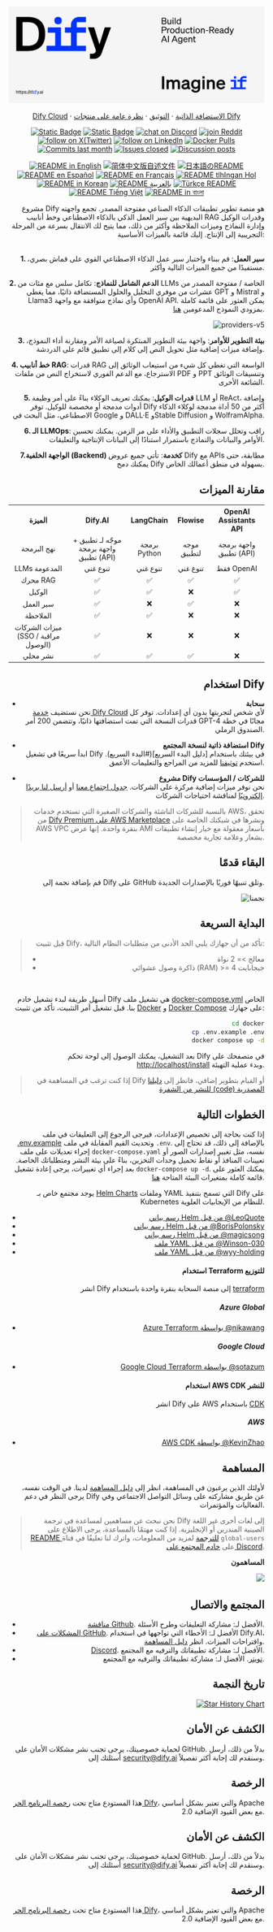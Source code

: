 ![cover-v5-optimized](./images/GitHub_README_if.png)

<p align="center">
  <a href="https://cloud.dify.ai">Dify Cloud</a> ·
  <a href="https://docs.dify.ai/getting-started/install-self-hosted">الاستضافة الذاتية</a> ·
  <a href="https://docs.dify.ai">التوثيق</a> ·
  <a href="https://dify.ai/pricing">نظرة عامة على منتجات Dify</a>
</p>

<p align="center">
    <a href="https://dify.ai" target="_blank">
        <img alt="Static Badge" src="https://img.shields.io/badge/Product-F04438"></a>
    <a href="https://dify.ai/pricing" target="_blank">
        <img alt="Static Badge" src="https://img.shields.io/badge/free-pricing?logo=free&color=%20%23155EEF&label=pricing&labelColor=%20%23528bff"></a>
    <a href="https://discord.gg/FngNHpbcY7" target="_blank">
        <img src="https://img.shields.io/discord/1082486657678311454?logo=discord&labelColor=%20%235462eb&logoColor=%20%23f5f5f5&color=%20%235462eb"
            alt="chat on Discord"></a>
    <a href="https://reddit.com/r/difyai" target="_blank">  
        <img src="https://img.shields.io/reddit/subreddit-subscribers/difyai?style=plastic&logo=reddit&label=r%2Fdifyai&labelColor=white"
            alt="join Reddit"></a>
    <a href="https://twitter.com/intent/follow?screen_name=dify_ai" target="_blank">
        <img src="https://img.shields.io/twitter/follow/dify_ai?logo=X&color=%20%23f5f5f5"
            alt="follow on X(Twitter)"></a>
    <a href="https://www.linkedin.com/company/langgenius/" target="_blank">
        <img src="https://custom-icon-badges.demolab.com/badge/LinkedIn-0A66C2?logo=linkedin-white&logoColor=fff"
            alt="follow on LinkedIn"></a>
    <a href="https://hub.docker.com/u/langgenius" target="_blank">
        <img alt="Docker Pulls" src="https://img.shields.io/docker/pulls/langgenius/dify-web?labelColor=%20%23FDB062&color=%20%23f79009"></a>
    <a href="https://github.com/langgenius/dify/graphs/commit-activity" target="_blank">
        <img alt="Commits last month" src="https://img.shields.io/github/commit-activity/m/langgenius/dify?labelColor=%20%2332b583&color=%20%2312b76a"></a>
    <a href="https://github.com/langgenius/dify/" target="_blank">
        <img alt="Issues closed" src="https://img.shields.io/github/issues-search?query=repo%3Alanggenius%2Fdify%20is%3Aclosed&label=issues%20closed&labelColor=%20%237d89b0&color=%20%235d6b98"></a>
    <a href="https://github.com/langgenius/dify/discussions/" target="_blank">
        <img alt="Discussion posts" src="https://img.shields.io/github/discussions/langgenius/dify?labelColor=%20%239b8afb&color=%20%237a5af8"></a>
</p>

<p align="center">
  <a href="./README.md"><img alt="README in English" src="https://img.shields.io/badge/English-d9d9d9"></a>
  <a href="./README_CN.md"><img alt="简体中文版自述文件" src="https://img.shields.io/badge/简体中文-d9d9d9"></a>
  <a href="./README_JA.md"><img alt="日本語のREADME" src="https://img.shields.io/badge/日本語-d9d9d9"></a>
  <a href="./README_ES.md"><img alt="README en Español" src="https://img.shields.io/badge/Español-d9d9d9"></a>
  <a href="./README_FR.md"><img alt="README en Français" src="https://img.shields.io/badge/Français-d9d9d9"></a>
  <a href="./README_KL.md"><img alt="README tlhIngan Hol" src="https://img.shields.io/badge/Klingon-d9d9d9"></a>
  <a href="./README_KR.md"><img alt="README in Korean" src="https://img.shields.io/badge/한국어-d9d9d9"></a>
  <a href="./README_AR.md"><img alt="README بالعربية" src="https://img.shields.io/badge/العربية-d9d9d9"></a>
  <a href="./README_TR.md"><img alt="Türkçe README" src="https://img.shields.io/badge/Türkçe-d9d9d9"></a>
  <a href="./README_VI.md"><img alt="README Tiếng Việt" src="https://img.shields.io/badge/Ti%E1%BA%BFng%20Vi%E1%BB%87t-d9d9d9"></a>
  <a href="./README_BN.md"><img alt="README in বাংলা" src="https://img.shields.io/badge/বাংলা-d9d9d9"></a>
</p>

<div style="text-align: right;">
مشروع Dify هو منصة تطوير تطبيقات الذكاء الصناعي مفتوحة المصدر. تجمع واجهته البديهية بين سير العمل الذكي بالذكاء الاصطناعي وخط أنابيب RAG وقدرات الوكيل وإدارة النماذج وميزات الملاحظة وأكثر من ذلك، مما يتيح لك الانتقال بسرعة من المرحلة التجريبية إلى الإنتاج. إليك قائمة بالميزات الأساسية:
</br> </br>

**1. سير العمل**:  قم ببناء واختبار سير عمل الذكاء الاصطناعي القوي على قماش بصري، مستفيدًا من جميع الميزات التالية وأكثر.

**2. الدعم الشامل للنماذج**: تكامل سلس مع مئات من LLMs الخاصة / مفتوحة المصدر من عشرات من موفري التحليل والحلول المستضافة ذاتيًا، مما يغطي GPT و Mistral و Llama3 وأي نماذج متوافقة مع واجهة OpenAI API. يمكن العثور على قائمة كاملة بمزودي النموذج المدعومين [هنا](https://docs.dify.ai/getting-started/readme/model-providers).

![providers-v5](https://github.com/langgenius/dify/assets/13230914/5a17bdbe-097a-4100-8363-40255b70f6e3)

**3. بيئة التطوير للأوامر**: واجهة بيئة التطوير المبتكرة لصياغة الأمر ومقارنة أداء النموذج، وإضافة ميزات إضافية مثل تحويل النص إلى كلام إلى تطبيق قائم على الدردشة.

**4. خط أنابيب RAG**: قدرات RAG الواسعة التي تغطي كل شيء من استيعاب الوثائق إلى الاسترجاع، مع الدعم الفوري لاستخراج النص من ملفات PDF و PPT وتنسيقات الوثائق الشائعة الأخرى.

**5. قدرات الوكيل**: يمكنك تعريف الوكلاء بناءً على أمر وظيفة LLM أو ReAct، وإضافة أدوات مدمجة أو مخصصة للوكيل. توفر Dify أكثر من 50 أداة مدمجة لوكلاء الذكاء الاصطناعي، مثل البحث في Google و DALL·E وStable Diffusion و WolframAlpha.

**6. الـ LLMOps**: راقب وتحلل سجلات التطبيق والأداء على مر الزمن. يمكنك تحسين الأوامر والبيانات والنماذج باستمرار استنادًا إلى البيانات الإنتاجية والتعليقات.

**7.الواجهة الخلفية (Backend) كخدمة**: تأتي جميع عروض Dify مع APIs مطابقة، حتى يمكنك دمج Dify بسهولة في منطق أعمالك الخاص.

## مقارنة الميزات

<table style="width: 100%;">
  <tr>
    <th align="center">الميزة</th>
    <th align="center">Dify.AI</th>
    <th align="center">LangChain</th>
    <th align="center">Flowise</th>
    <th align="center">OpenAI Assistants API</th>
  </tr>
  <tr>
    <td align="center">نهج البرمجة</td>
    <td align="center">موجّه لـ تطبيق + واجهة برمجة تطبيق (API)</td>
    <td align="center">برمجة Python</td>
    <td align="center">موجه لتطبيق</td>
    <td align="center">واجهة برمجة تطبيق (API)</td>
  </tr>
  <tr>
    <td align="center">LLMs المدعومة</td>
    <td align="center">تنوع غني</td>
    <td align="center">تنوع غني</td>
    <td align="center">تنوع غني</td>
    <td align="center">فقط OpenAI</td>
  </tr>
  <tr>
    <td align="center">محرك RAG</td>
    <td align="center">✅</td>
    <td align="center">✅</td>
    <td align="center">✅</td>
    <td align="center">✅</td>
  </tr>
  <tr>
    <td align="center">الوكيل</td>
    <td align="center">✅</td>
    <td align="center">✅</td>
    <td align="center">❌</td>
    <td align="center">✅</td>
  </tr>
  <tr>
    <td align="center">سير العمل</td>
    <td align="center">✅</td>
    <td align="center">❌</td>
    <td align="center">✅</td>
    <td align="center">❌</td>
  </tr>
  <tr>
    <td align="center">الملاحظة</td>
    <td align="center">✅</td>
    <td align="center">✅</td>
    <td align="center">❌</td>
    <td align="center">❌</td>
  </tr>
  <tr>
    <td align="center">ميزات الشركات (SSO / مراقبة الوصول)</td>
    <td align="center">✅</td>
    <td align="center">❌</td>
    <td align="center">❌</td>
    <td align="center">❌</td>
  </tr>
  <tr>
    <td align="center">نشر محلي</td>
    <td align="center">✅</td>
    <td align="center">✅</td>
    <td align="center">✅</td>
    <td align="center">❌</td>
  </tr>
</table>

## استخدام Dify

- **سحابة </br>**
نحن نستضيف [خدمة Dify Cloud](https://dify.ai) لأي شخص لتجربتها بدون أي إعدادات. توفر كل قدرات النسخة التي تمت استضافتها ذاتيًا، وتتضمن 200 أمر GPT-4 مجانًا في خطة الصندوق الرملي.

- **استضافة ذاتية لنسخة المجتمع Dify</br>**
ابدأ سريعًا في تشغيل Dify في بيئتك باستخدام [دليل البدء السريع](#البدء السريع).
استخدم [توثيقنا](https://docs.dify.ai) للمزيد من المراجع والتعليمات الأعمق.

- **مشروع Dify للشركات / المؤسسات</br>**
نحن نوفر ميزات إضافية مركزة على الشركات. [جدول اجتماع معنا](https://cal.com/guchenhe/30min) أو [أرسل لنا بريدًا إلكترونيًا](mailto:business@dify.ai?subject=[GitHub]Business%20License%20Inquiry) لمناقشة احتياجات الشركات. </br>

> بالنسبة للشركات الناشئة والشركات الصغيرة التي تستخدم خدمات AWS، تحقق من [Dify Premium على AWS Marketplace](https://aws.amazon.com/marketplace/pp/prodview-t22mebxzwjhu6) ونشرها في شبكتك الخاصة على AWS VPC بنقرة واحدة. إنها عرض AMI بأسعار معقولة مع خيار إنشاء تطبيقات بشعار وعلامة تجارية مخصصة.
>
## البقاء قدمًا

قم بإضافة نجمة إلى Dify على GitHub وتلق تنبيهًا فوريًا بالإصدارات الجديدة.

![نجمنا](https://github.com/langgenius/dify/assets/13230914/b823edc1-6388-4e25-ad45-2f6b187adbb4)

## البداية السريعة
>
> قبل تثبيت Dify، تأكد من أن جهازك يلبي الحد الأدنى من متطلبات النظام التالية:
>
>- معالج >= 2 نواة
>- ذاكرة وصول عشوائي (RAM) >= 4 جيجابايت

</br>

أسهل طريقة لبدء تشغيل خادم Dify هي تشغيل ملف [docker-compose.yml](docker/docker-compose.yaml) الخاص بنا. قبل تشغيل أمر التثبيت، تأكد من تثبيت [Docker](https://docs.docker.com/get-docker/) و [Docker Compose](https://docs.docker.com/compose/install/) على جهازك:

```bash
cd docker
cp .env.example .env
docker compose up -d
```

بعد التشغيل، يمكنك الوصول إلى لوحة تحكم Dify في متصفحك على [http://localhost/install](http://localhost/install) وبدء عملية التهيئة.

> إذا كنت ترغب في المساهمة في Dify أو القيام بتطوير إضافي، فانظر إلى [دليلنا للنشر من الشفرة (code) المصدرية](https://docs.dify.ai/getting-started/install-self-hosted/local-source-code)

## الخطوات التالية

إذا كنت بحاجة إلى تخصيص الإعدادات، فيرجى الرجوع إلى التعليقات في ملف [.env.example](docker/.env.example) وتحديث القيم المقابلة في ملف `.env`. بالإضافة إلى ذلك، قد تحتاج إلى إجراء تعديلات على ملف `docker-compose.yaml` نفسه، مثل تغيير إصدارات الصور أو تعيينات المنافذ أو نقاط تحميل وحدات التخزين، بناءً على بيئة النشر ومتطلباتك الخاصة. بعد إجراء أي تغييرات، يرجى إعادة تشغيل `docker-compose up -d`. يمكنك العثور على قائمة كاملة بمتغيرات البيئة المتاحة [هنا](https://docs.dify.ai/getting-started/install-self-hosted/environments).

يوجد مجتمع خاص بـ [Helm Charts](https://helm.sh/) وملفات YAML التي تسمح بتنفيذ Dify على Kubernetes للنظام من الإيجابيات العلوية.

- [رسم بياني Helm من قبل @LeoQuote](https://github.com/douban/charts/tree/master/charts/dify)
- [رسم بياني Helm من قبل @BorisPolonsky](https://github.com/BorisPolonsky/dify-helm)
- [رسم بياني Helm من قبل @magicsong](https://github.com/magicsong/ai-charts)
- [ملف YAML من قبل @Winson-030](https://github.com/Winson-030/dify-kubernetes)
- [ملف YAML من قبل @wyy-holding](https://github.com/wyy-holding/dify-k8s)

#### استخدام Terraform للتوزيع

انشر Dify إلى منصة السحابة بنقرة واحدة باستخدام [terraform](https://www.terraform.io/)

##### Azure Global

- [Azure Terraform بواسطة @nikawang](https://github.com/nikawang/dify-azure-terraform)

##### Google Cloud

- [Google Cloud Terraform بواسطة @sotazum](https://github.com/DeNA/dify-google-cloud-terraform)

#### استخدام AWS CDK للنشر

انشر Dify على AWS باستخدام [CDK](https://aws.amazon.com/cdk/)

##### AWS

- [AWS CDK بواسطة @KevinZhao](https://github.com/aws-samples/solution-for-deploying-dify-on-aws)

## المساهمة

لأولئك الذين يرغبون في المساهمة، انظر إلى [دليل المساهمة](https://github.com/langgenius/dify/blob/main/CONTRIBUTING.md) لدينا.
في الوقت نفسه، يرجى النظر في دعم Dify عن طريق مشاركته على وسائل التواصل الاجتماعي وفي الفعاليات والمؤتمرات.

> نحن نبحث عن مساهمين لمساعدة في ترجمة Dify إلى لغات أخرى غير اللغة الصينية المندرين أو الإنجليزية. إذا كنت مهتمًا بالمساعدة، يرجى الاطلاع على [README للترجمة](https://github.com/langgenius/dify/blob/main/web/i18n/README.md) لمزيد من المعلومات، واترك لنا تعليقًا في قناة `global-users` على [خادم المجتمع على Discord](https://discord.gg/8Tpq4AcN9c).

**المساهمون**

<a href="https://github.com/langgenius/dify/graphs/contributors">
  <img src="https://contrib.rocks/image?repo=langgenius/dify" />
</a>

## المجتمع والاتصال
- [مناقشة Github](https://github.com/langgenius/dify/discussions). الأفضل لـ: مشاركة التعليقات وطرح الأسئلة.
- [المشكلات على GitHub](https://github.com/langgenius/dify/issues). الأفضل لـ: الأخطاء التي تواجهها في استخدام Dify.AI، واقتراحات الميزات. انظر [دليل المساهمة](https://github.com/langgenius/dify/blob/main/CONTRIBUTING.md).
- [Discord](https://discord.gg/FngNHpbcY7). الأفضل لـ: مشاركة تطبيقاتك والترفيه مع المجتمع.
- [تويتر](https://twitter.com/dify_ai). الأفضل لـ: مشاركة تطبيقاتك والترفيه مع المجتمع.

## تاريخ النجمة

[![Star History Chart](https://api.star-history.com/svg?repos=langgenius/dify&type=Date)](https://star-history.com/#langgenius/dify&Date)

## الكشف عن الأمان

لحماية خصوصيتك، يرجى تجنب نشر مشكلات الأمان على GitHub. بدلاً من ذلك، أرسل أسئلتك إلى <security@dify.ai> وسنقدم لك إجابة أكثر تفصيلاً.

## الرخصة

هذا المستودع متاح تحت [رخصة البرنامج الحر Dify](LICENSE)، والتي تعتبر بشكل أساسي Apache 2.0 مع بعض القيود الإضافية.

## الكشف عن الأمان

لحماية خصوصيتك، يرجى تجنب نشر مشكلات الأمان على GitHub. بدلاً من ذلك، أرسل أسئلتك إلى <security@dify.ai> وسنقدم لك إجابة أكثر تفصيلاً.

## الرخصة

هذا المستودع متاح تحت [رخصة البرنامج الحر Dify](LICENSE)، والتي تعتبر بشكل أساسي Apache 2.0 مع بعض القيود الإضافية.
